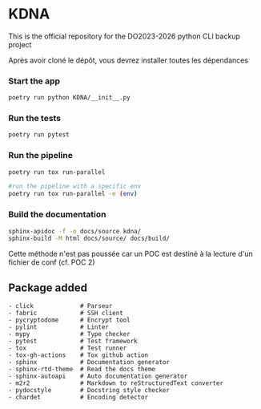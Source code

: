 # KDNA

This is the official repository for the DO2023-2026 python CLI backup project

Après avoir cloné le dépôt, vous devrez installer toutes les dépendances

### Start the app

```bash
poetry run python KDNA/__init__.py
```

### Run the tests

```bash
poetry run pytest
```

### Run the pipeline

```bash
poetry run tox run-parallel
```

```bash
#run the pipeline with a specific env
poetry run tox run-parallel -e (env)
```

### Build the documentation

```bash
sphinx-apidoc -f -o docs/source kdna/
sphinx-build -M html docs/source/ docs/build/
```

Cette méthode n'est pas poussée car un POC est destiné à la lecture d'un fichier de conf (cf. POC 2)

## Package added

    - click             # Parseur
    - fabric            # SSH client
    - pycryptodome      # Encrypt tool
    - pylint            # Linter
    - mypy              # Type checker
    - pytest            # Test framework
    - tox               # Test runner
    - tox-gh-actions    # Tox github action
    - sphinx            # Documentation generator
    - sphinx-rtd-theme  # Read the docs theme
    - sphinx-autoapi    # Auto documentation generator
    - m2r2              # Markdown to reStructuredText converter
    - pydocstyle        # Docstring style checker
    - chardet           # Encoding detector


